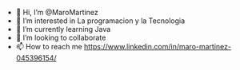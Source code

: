 - 👋 Hi, I’m @MaroMartinez
- 👀 I’m interested in  La programacion y la Tecnologia
- 🌱 I’m currently learning  Java
- 💞️ I’m looking to collaborate 
- 📫 How to reach me  https://www.linkedin.com/in/maro-martinez-045396154/

<!---
MaroMartinez/MaroMartinez is a ✨ special ✨ repository because its `README.md` (this file) appears on your GitHub profile.
You can click the Preview link to take a look at your changes.
--->
